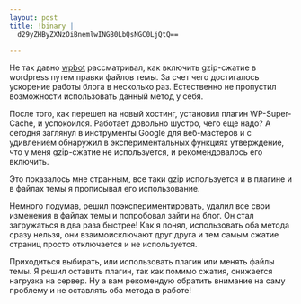 ```yaml
--- 
layout: post
title: !binary |
  d29yZHByZXNzOiBnemlwINGB0LbQsNGC0LjQtQ==

---
```

Не так давно <a href="http://www.wpbot.ru/?p=1290" rel="nofollow">wpbot</a> рассматривал, как включить gzip-сжатие в wordpress путем правки файлов темы. За счет чего достигалось ускорение работы блога в несколько раз. Естественно не пропустил возможности использовать данный метод у себя.

После того, как перешел на новый хостинг, установил плагин WP-Super-Cache, и успокоился. Работает довольно шустро, чего еще надо? А сегодня заглянул в инструменты Google для веб-мастеров и с удивлением обнаружил в экспериментальных функциях утверждение, что у меня gzip-сжатие не используется, и рекомендовалось его включить.

Это показалось мне странным, все таки gzip используется и в плагине и в файлах темы я прописывал его использование.

Немного подумав, решил поэкспериментировать, удалил все свои изменения в файлах темы и попробовал зайти на блог. Он стал загружаться в два раза быстрее! Как я понял, использовать оба метода сразу нельзя, они взаимоисключают друг друга и тем самым сжатие страниц просто отключается и не используется.

Приходиться выбирать, или использовать плагин или менять файлы темы. Я решил оставить плагин, так как помимо сжатия, снижается нагрузка на сервер. Ну а вам рекомендую обратить внимание на саму проблему и не оставлять оба метода в работе!
